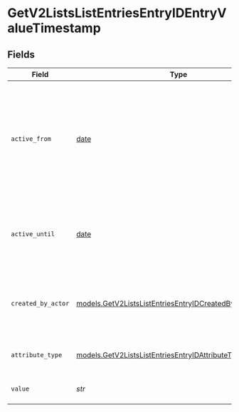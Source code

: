 # GetV2ListsListEntriesEntryIDEntryValueTimestamp


## Fields

| Field                                                                                                                        | Type                                                                                                                         | Required                                                                                                                     | Description                                                                                                                  | Example                                                                                                                      |
| ---------------------------------------------------------------------------------------------------------------------------- | ---------------------------------------------------------------------------------------------------------------------------- | ---------------------------------------------------------------------------------------------------------------------------- | ---------------------------------------------------------------------------------------------------------------------------- | ---------------------------------------------------------------------------------------------------------------------------- |
| `active_from`                                                                                                                | [date](https://docs.python.org/3/library/datetime.html#date-objects)                                                         | :heavy_check_mark:                                                                                                           | The point in time at which this value was made "active". `active_from` can be considered roughly analogous to `created_at`.  | 2023-01-01T15:00:00.000000000Z                                                                                               |
| `active_until`                                                                                                               | [date](https://docs.python.org/3/library/datetime.html#date-objects)                                                         | :heavy_check_mark:                                                                                                           | The point in time at which this value was deactivated. If `null`, the value is active.                                       | 2023-01-01T15:00:00.000000000Z                                                                                               |
| `created_by_actor`                                                                                                           | [models.GetV2ListsListEntriesEntryIDCreatedByActor17](../models/getv2listslistentriesentryidcreatedbyactor17.md)             | :heavy_check_mark:                                                                                                           | The actor that created this value.                                                                                           | {<br/>"type": "workspace-member",<br/>"id": "50cf242c-7fa3-4cad-87d0-75b1af71c57b"<br/>}                                     |
| `attribute_type`                                                                                                             | [models.GetV2ListsListEntriesEntryIDAttributeTypeTimestamp](../models/getv2listslistentriesentryidattributetypetimestamp.md) | :heavy_check_mark:                                                                                                           | The attribute type of the value.                                                                                             | timestamp                                                                                                                    |
| `value`                                                                                                                      | *str*                                                                                                                        | :heavy_check_mark:                                                                                                           | A timestamp string value                                                                                                     | timestamp_string_value                                                                                                       |